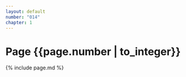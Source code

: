 ```yaml
---
layout: default
number: "014"
chapter: 1
---
```


# Page {{page.number | to_integer}}
{% include page.md %}
